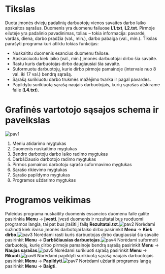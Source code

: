 # Tikslas
Duota įmonės dviejų padalinių darbuotojų vienos savaites darbo laiko apskaitos sąrašus. Duomenis yra duomenu failuose **L1.txt**, **L2.txt**. Pirmoje eilutėje yra padalinio pavadinimas, toliau – tokia informacija: pavardė, vardas, diena, darbo pradžia (val., min.), darbo pabaiga (val., min.).
Tikslas parašyti programa kuri atliktu tokias funkcijas:
  - Nuskaititu duomenis esancius duomenu failose.
  - Apskaiciuotu kiek laiko (val., min.) įmonės darbuotojai dirbo šia savaite.
  - Rastu kuris darbuotojas dirbo daugiausiai šia savaite.
  - Suformuotu darbuotojų, kurie dirbo pirmoje pamainoje (intervale nuo 8 val. iki 17 val.) bendrą sąrašą.
  - Sąrašą surikiuotu darbo trukmės mažėjimo tvarka ir pagal pavardes.
  - Papildytu surikiuotą sąrašą naujais darbuotojais, kurių sąrašas atskirame faile (**L4.txt**).
# Grafinės vartotojo sąsajos schema ir paveikslas
![pav1](https://user-images.githubusercontent.com/122387396/213175612-5a47e15d-1657-44af-a01b-dfd8f19f17fe.png)
  1. Meniu atidarimo mygtukas                                    
  2. Duomenis nuskaitimo mygtukas
  3. Bendro darbotoju darbo laiko radimo mygtukas
  4. Darbščiausio darbotojo radimo mygtukas 
  5. Pirmos pamainos darbotoju sąrašo suformavimo mygtukas
  6. Sąrašo rikievimo mygtukas
  7. Sąrašo papildymo mygtukas
  8. Programos uždarimo mygtukas
# Programos veikimas
Paleidus programa nuskaitity duomenis essancios duomenu faile galite pasirinkia **Menu** -> **Įvesti**. Įvesti duomenis ir rezultatai bus ruoduomi programos langia, tai pat bus įrašiti į failą **Rezultatai.txt**.![pav2](https://user-images.githubusercontent.com/122387396/213175680-f33a3472-6a7d-41be-805e-19c9429923bc.png)
Norėdami sužinoti kiek išviso įmonės darbotojai laiko dirbo pasirinkit **Menu** -> **Kiek dirbo**.![pav3](https://user-images.githubusercontent.com/122387396/213175785-6c337dc3-48b2-4c2b-b5ed-6b4b42d06b5e.png)
Norėdami rasti kuris darbuotojas dirbo daugiausiai šia savaite pasirinkit **Menu** -> **Darbščiausias darbuotojas**.![pav4](https://user-images.githubusercontent.com/122387396/213175916-0940d419-30d0-4f90-8db4-76ebc3a67acb.png)
Norėdami suformoti darbuotojų, kurie dirbo pirmoje pamainoje bendrą sąrašą pasirinkit **Menu** -> **Naujas sąrašas**.![pav5](https://user-images.githubusercontent.com/122387396/213176012-96497809-577c-4e87-a7c8-dfbb7b8ad082.png)
Norėdami surikiuoti sąrašą pasirinkit **Menu** -> **Rikuoti**.![pav6](https://user-images.githubusercontent.com/122387396/213176181-9f73cb44-8dfa-41fc-b561-fe16d33039c5.png)
Norėdami papildyti surikiuotą sąrašą naujais darbuotojais pasirinkit **Menu** -> **Papildyti**.![pav7](https://user-images.githubusercontent.com/122387396/213176258-5d7bfa3b-b378-4ab3-a25e-e0e13d29be92.png)
Norėdami uždariti programos langą pasirinkit **Menu** -> **Baigti**.
